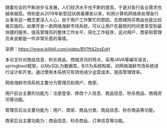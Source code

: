 ﻿随着社会的不断进步与发展，人们经济水平也不断的提高，于是对各行各业需求也越来越高。特别是从2019年新型冠状病毒爆发以来，利用计算机网络来处理各行业事务这一概念更深入人心，由于用户工作繁忙的原因，去商城购买商品也是比较难实施的。如果开发一款网络海鲜市场系统，可以让用户在最短的时间里享受到最快捷的服务，提高管理员的整体工作水平，简化工作程序，这对用户、商家和管理员来说都是一件非常乐意的事情。

录屏：https://www.bilibili.com/video/BV1ft42esEqH


本论文针对商品信息、秒杀商品、商城资讯的特点，采用JAVA等编写语言，springboot框架，以MySQL为数据库，B/S为系统构架，对网络海鲜市场系统进行设计和开发。通过使用本系统可有效地减少运营成本，提高管理效率。

网络海鲜市场系统主要分为管理员和用户、商家。

用户前台主要的功能为：注册登录、修改个人信息、商品信息、秒杀商品、商城资讯等功能。

管理员后台主要功能为：用户、商家、商品分类、商品信息、秒杀商品等功能。

商家后台主要功能为：商品信息、秒杀商品、订单信息等功能。
